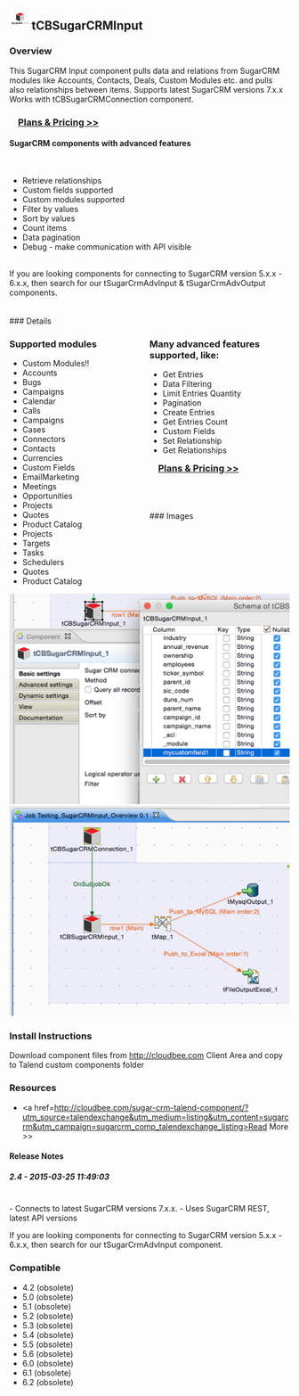 ## <img src='./logo.jpg' width='40' height='40'>tCBSugarCRMInput

### Overview
This SugarCRM Input component pulls data and relations from SugarCRM modules like Accounts, Contacts, Deals, Custom Modules etc. and pulls also relationships between items.
Supports latest SugarCRM versions 7.x.x
Works with tCBSugarCRMConnection component.

<h3>&nbsp;&nbsp;&nbsp;&nbsp;<a href="http://cloudbee.com/sugar-crm-talend-component/?utm_source=talendexchange&utm_medium=listing&utm_content=sugarcrm&utm_campaign=sugarcrm_comp_talendexchange_listing"><strong>Plans & Pricing >></strong></a></h3>

<h4>SugarCRM components with advanced features</h4><br/>
<ul>
<li>Retrieve relationships</li>
<li>Custom fields supported</li>
<li>Custom modules supported</li>
<li>Filter by values</li>
<li>Sort by values</li>
<li>Count items</li>
<li>Data pagination</li>
<li>Debug - make communication with API visible</li>
<br />
</ul>
If you are looking components for connecting to SugarCRM version 5.x.x - 6.x.x, then search for our tSugarCrmAdvInput & tSugarCrmAdvOutput components.
<br /><br />
<br />
### Details
<div class="list-container" >
<div style='float: left; width: 50%;'>
<h3>Supported modules</h3>
<ul>
<li>Custom Modules!!</li>
<li>Accounts</li>
<li>Bugs</li>
<li>Campaigns</li>
<li>Calendar</li>
<li>Calls</li>
<li>Campaigns</li>
<li>Cases</li>
<li>Connectors</li>
<li>Contacts</li>
<li>Currencies</li>
<li>Custom Fields</li>
<li>EmailMarketing</li>
<li>Meetings</li>
<li>Opportunities</li>
<li>Projects</li>
<li>Quotes</li>
<li>Product Catalog</li>
<li>Projects</li>
<li>Targets</li>
<li>Tasks</li>
<li>Schedulers</li>
<li>Quotes</li>
<li>Product Catalog</li>
</ul>
</div>

<div style='float: left; width: 50%;'>
<h3>Many advanced features supported, like:</h3>
<ul>
<li>Get Entries</li>
<li>Data Filtering</li>
<li>Limit Entries Quantity</li>
<li>Pagination</li>
<li>Create Entries</li>
<li>Get Entries Count</li>
<li>Custom Fields</li>
<li>Set Relationship</li>
<li>Get Relationships</li>
</ul>
</div>
</div>

<h3>&nbsp;&nbsp;&nbsp;&nbsp;<a href="http://cloudbee.com/sugar-crm-talend-component/?utm_source=talendexchange&utm_medium=listing&utm_content=sugarcrm&utm_campaign=sugarcrm_comp_talendexchange_listing">Plans & Pricing >></a></h3>
<br/>


<br/>
<br/>
### Images
<a href='./screenshots/v_2.4__2.jpg'><img src='./screenshots/v_2.4__2.jpg' ></a>
<a href='./screenshots/v_2.4__1.jpg'><img src='./screenshots/v_2.4__1.jpg' ></a>


### Install Instructions
Download component files from http://cloudbee.com Client Area and copy to Talend custom components folder
### Resources
 * <a href=http://cloudbee.com/sugar-crm-talend-component/?utm_source=talendexchange&utm_medium=listing&utm_content=sugarcrm&utm_campaign=sugarcrm_comp_talendexchange_listing>Read More >></a>

#### Release Notes

##### 2.4 - 2015-03-25 11:49:03
<br/>
- Connects to latest SugarCRM versions 7.x.x.
- Uses SugarCRM REST, latest API versions

If you are looking components for connecting to SugarCRM version 5.x.x - 6.x.x, then search for our tSugarCrmAdvInput component.
### Compatible
 -  4.2 (obsolete)
 -   5.0 (obsolete)
 -   5.1 (obsolete)
 -   5.2 (obsolete)
 -   5.3 (obsolete)
 -   5.4 (obsolete)
 -   5.5 (obsolete)
 -   5.6 (obsolete)
 -   6.0 (obsolete)
 -   6.1 (obsolete)
 -   6.2 (obsolete)